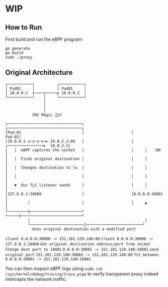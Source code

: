 # WIP

## How to Run

First build and run the eBPF program:
```
go generate
go build
sudo ./proxy
```

## Original Architecture
```
┌───────────┐          ┌───────────┐
│ Pod01     │          │ Pod01     │
│ 10.0.0.1  ┼────┬─────► 10.0.0.2  │
└───────────┘    │     └───────────┘
                 │                  
                 │                  
                 │                  
            CNI Magic 🧙🏻‍♂️
```

```
┌─────────────────────────────────┐                     ┌─────────────────────────────────┐
│Pod-01                           │                     │                           Pod-02│
│10.0.0.1 x─x─x─x─► 10.0.2.2:80   │                     │     ┌────────────────►  10.0.2.2│
│   │  eBPF captures the socket   │                     │     │   :80                     │
│   │  Finds original destination │                     │     │                           │
│   │  Changes destination to lo  │                     │     │                           │
│   │                             │                     │     │                           │
│   ▼  Our TLS listener sends     │                     │     │                           │
│127.0.0.1:18000                  │                     │0.0.0.0:18001                    │
│         │                       │                     │     ▲                           │
└─────────┼───────────────────────┘                     └─────┼───────────────────────────┘
          │                                                   │                            
          └────────────────────────🔐─────────────────────────┘                            
            Uses original destination with a modified port                                 
```



`client 0.0.0.0:30000 -> 151.101.129.140:80`
`client 0.0.0.0:30000 -> 127.0.0.1:18000`
`Get original destination address/port from socket`
`Change dest port to 18001`
`0.0.0.0:30001 -> 151.101.129.140:18001`
`send original port`
`151.101.129.140:30002 -> 151.101.129.140:80`
`TLS between 0.0.0.0:30001 -> 151.101.129.140:18001`

You can then inspect eBPF logs using `sudo cat /sys/kernel/debug/tracing/trace_pipe` to verify transparent proxy indeed intercepts the network traffic.
